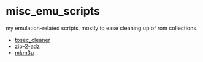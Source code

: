 # misc_emu_scripts

my emulation-related scripts, mostly to ease cleaning up of rom collections.

* [tosec_cleaner](./tosec_cleaner/README.md)
* [zip-2-adz](./zip_to_adz/README.md)
* [mkm3u](./mkm3u/README.md)
